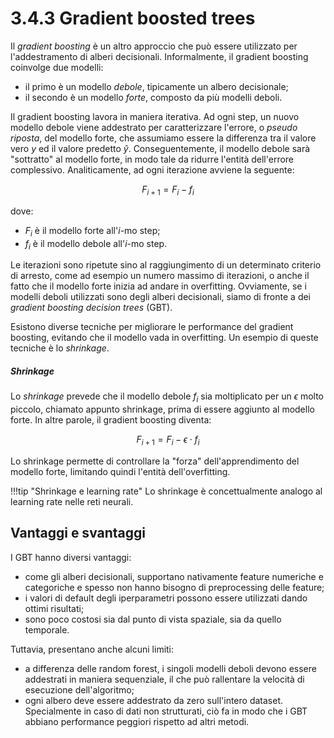 # 3.4.3 Gradient boosted trees

Il *gradient boosting* è un altro approccio che può essere utilizzato per l'addestramento di alberi decisionali. Informalmente, il gradient boosting coinvolge due modelli:

* il primo è un modello *debole*, tipicamente un albero decisionale;
* il secondo è un modello *forte*, composto da più modelli deboli.

Il gradient boosting lavora in maniera iterativa. Ad ogni step, un nuovo modello debole viene addestrato per caratterizzare l'errore, o *pseudo riposta*, del modello forte, che assumiamo essere la differenza tra il valore vero $y$ ed il valore predetto $\hat{y}$. Conseguentemente, il modello debole sarà "sottratto" al modello forte, in modo tale da ridurre l'entità dell'errore complessivo. Analiticamente, ad ogni iterazione avviene la seguente:

$$
F_{i+1} = F_i - f_i
$$

dove:

* $F_i$ è il modello forte all'$i$-mo step;
* $f_i$ è il modello debole all'$i$-mo step.

Le iterazioni sono ripetute sino al raggiungimento di un determinato criterio di arresto, come ad esempio un numero massimo di iterazioni, o anche il fatto che il modello forte inizia ad andare in overfitting. Ovviamente, se i modelli deboli utilizzati sono degli alberi decisionali, siamo di fronte a dei *gradient boosting decision trees* (GBT).

Esistono diverse tecniche per migliorare le performance del gradient boosting, evitando che il modello vada in overfitting. Un esempio di queste tecniche è lo *shrinkage*.

##### Shrinkage

Lo *shrinkage* prevede che il modello debole $f_i$ sia moltiplicato per un $\epsilon$ molto piccolo, chiamato appunto shrinkage, prima di essere aggiunto al modello forte. In altre parole, il gradient boosting diventa:

$$
F_{i+1} = F_i - \epsilon \cdot f_i
$$

Lo shrinkage permette di controllare la "forza" dell'apprendimento del modello forte, limitando quindi l'entità dell'overfitting.

!!!tip "Shrinkage e learning rate"
    Lo shrinkage è concettualmente analogo al learning rate nelle reti neurali.

## Vantaggi e svantaggi

I GBT hanno diversi vantaggi:

* come gli alberi decisionali, supportano nativamente feature numeriche e categoriche e spesso non hanno bisogno di preprocessing delle feature;
* i valori di default degli iperparametri possono essere utilizzati dando ottimi risultati;
* sono poco costosi sia dal punto di vista spaziale, sia da quello temporale.

Tuttavia, presentano anche alcuni limiti:

* a differenza delle random forest, i singoli modelli deboli devono essere addestrati in maniera sequenziale, il che può rallentare la velocità di esecuzione dell'algoritmo;
* ogni albero deve essere addestrato da zero sull'intero dataset. Specialmente in caso di dati non strutturati, ciò fa in modo che i GBT abbiano performance peggiori rispetto ad altri metodi.
